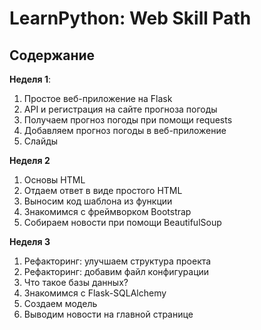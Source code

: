 LearnPython: Web Skill Path
================================

## Содержание

**Неделя 1**:
1. Простое веб-приложение на Flask
2. API и регистрация на сайте прогноза погоды
3. Получаем прогноз погоды при помощи requests
4. Добавляем прогноз погоды в веб-приложение
5. Слайды

**Неделя 2**
1. Основы HTML
2. Отдаем ответ в виде простого HTML
3. Выносим код шаблона из функции
4. Знакомимся с фреймворком Bootstrap
5. Собираем новости при помощи BeautifulSoup

**Неделя 3**
1. Рефакторинг: улучшаем структура проекта
2. Рефакторинг: добавим файл конфигурации
3. Что такое базы данных?
4. Знакомимся с Flask-SQLAlchemy
5. Создаем модель
6. Выводим новости на главной странице

